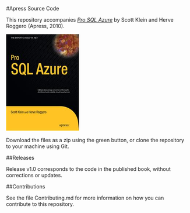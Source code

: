 #Apress Source Code

This repository accompanies [*Pro SQL Azure*](http://www.apress.com/9781430229612) by Scott Klein and Herve Roggero (Apress, 2010).

![Cover image](9781430229612.jpg)

Download the files as a zip using the green button, or clone the repository to your machine using Git.

##Releases

Release v1.0 corresponds to the code in the published book, without corrections or updates.

##Contributions

See the file Contributing.md for more information on how you can contribute to this repository.
